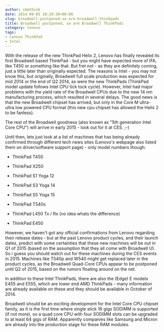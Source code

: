 ```yaml
---
author: ibmthink
date: 2014-09-05 18:29:38+00:00
slug: broadwell-postponed-so-are-broadwell-thinkpads
title: Broadwell postponed, so are Broadwell ThinkPads
category: lenovo
tags:
- Lenovo ThinkPad
- Intel
---
```

With the release of the new ThinkPad Helix 2, Lenovo has finally revealed its first Broadwell based ThinkPad - but you might have expected more of IFA, like T450 or something like that. But fret not - as they are definitely coming, just a little later than originally expected. The reasons is Intel - you may not know this, but originally, Broadwell full scale production was expected for mid 2014 or the end of Q2 2014, as were the new ThinkPads (ThinkPad model update follows Intel CPU tick tock cycle). However, Intel had major problems with the yield rate of the Broadwell CPUs due to the new 14 nm manufacturing process, which resulted in several delays. The good news is that the new Broadwell chipset has arrived, but only in the Core M ultra-ultra low powered CPU format (this new cpu chipset has allowed the Helix 2 to be fanless).

The rest of the Broadwell goodness (also known as "5th generation Intel Core CPU") will arrive in early 2015 - look out for it at CES. ;-)

Until then, lets just look at a list of machines that has being already confirmed through different tech news sites (Lenovo's webpage also listed them on driver/software support page) - only model numbers though:



  * ThinkPad T450

  * ThinkPad X250

  * ThinkPad S1 Yoga 12

  * ThinkPad S3 Yoga 14

  * ThinkPad S5 Yoga 15

  * ThinkPad T540s

  * ThinkPad L450 Tx / Rx (no idea whats the difference)

  * ThinkPad E450


However, we haven't got any official confirmations from Lenovo regarding their release dates - but at the past Lenovo product cycles, and their launch dates, predict with some certainties that these new machines will be out in Q1 of 2015 (based on the assumption that they all come with Broadwell U). So i guess you should watch out for these machines during the CES events in 2015. Machines like T540p and W540 might get replaced later in the product cycles, as the Broadwell Quad-Core CPUs appear to be postponed until Q2 of 2015, based on the rumors floating around on the net.

In addition to these Intel ThinkPads, there are also the (Edge) E models E455 and E555, which are lower end AMD ThinkPads - many information are already available on these and they should be available in October of 2014.

Broadwell should be an exciting development for the Intel Core CPU chipset family, as it is the first time where single stick 16 gigs SODIMM is supported (if not more), so a quad core CPU with four SODIMM slots can be upgraded to at least 64 gigs of RAM. Apparently companies like Samsung and Micron are already into the production stage for these RAM modules.
